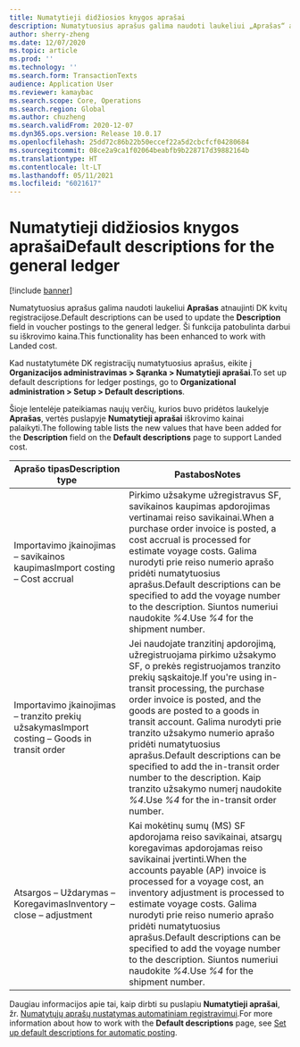 ```yaml
---
title: Numatytieji didžiosios knygos aprašai
description: Numatytuosius aprašus galima naudoti laukeliui „Aprašas“ atnaujinti DK kvitų registracijose.
author: sherry-zheng
ms.date: 12/07/2020
ms.topic: article
ms.prod: ''
ms.technology: ''
ms.search.form: TransactionTexts
audience: Application User
ms.reviewer: kamaybac
ms.search.scope: Core, Operations
ms.search.region: Global
ms.author: chuzheng
ms.search.validFrom: 2020-12-07
ms.dyn365.ops.version: Release 10.0.17
ms.openlocfilehash: 25dd72c86b22b50eccef22a5d2cbcfcf04280684
ms.sourcegitcommit: 08ce2a9ca1f02064beabfb9b228717d39882164b
ms.translationtype: HT
ms.contentlocale: lt-LT
ms.lasthandoff: 05/11/2021
ms.locfileid: "6021617"
---
```

# <a name="default-descriptions-for-the-general-ledger"></a><span data-ttu-id="ad4db-103">Numatytieji didžiosios knygos aprašai</span><span class="sxs-lookup"><span data-stu-id="ad4db-103">Default descriptions for the general ledger</span></span>

[!include [banner](../../includes/banner.md)]

<span data-ttu-id="ad4db-104">Numatytuosius aprašus galima naudoti laukeliui **Aprašas** atnaujinti DK kvitų registracijose.</span><span class="sxs-lookup"><span data-stu-id="ad4db-104">Default descriptions can be used to update the **Description** field in voucher postings to the general ledger.</span></span> <span data-ttu-id="ad4db-105">Ši funkcija patobulinta darbui su iškrovimo kaina.</span><span class="sxs-lookup"><span data-stu-id="ad4db-105">This functionality has been enhanced to work with Landed cost.</span></span>

<span data-ttu-id="ad4db-106">Kad nustatytumėte DK registracijų numatytuosius aprašus, eikite į **Organizacijos administravimas \> Sąranka \> Numatytieji aprašai**.</span><span class="sxs-lookup"><span data-stu-id="ad4db-106">To set up default descriptions for ledger postings, go to **Organizational administration \> Setup \> Default descriptions**.</span></span>

<span data-ttu-id="ad4db-107">Šioje lentelėje pateikiamas naujų verčių, kurios buvo pridėtos laukelyje **Aprašas**, vertės puslapyje **Numatytieji aprašai** iškrovimo kainai palaikyti.</span><span class="sxs-lookup"><span data-stu-id="ad4db-107">The following table lists the new values that have been added for the **Description** field on the **Default descriptions** page to support Landed cost.</span></span>

| <span data-ttu-id="ad4db-108">Aprašo tipas</span><span class="sxs-lookup"><span data-stu-id="ad4db-108">Description type</span></span> | <span data-ttu-id="ad4db-109">Pastabos</span><span class="sxs-lookup"><span data-stu-id="ad4db-109">Notes</span></span> |
|---|---|
| <span data-ttu-id="ad4db-110">Importavimo įkainojimas – savikainos kaupimas</span><span class="sxs-lookup"><span data-stu-id="ad4db-110">Import costing – Cost accrual</span></span> | <span data-ttu-id="ad4db-111">Pirkimo užsakyme užregistravus SF, savikainos kaupimas apdorojimas vertinamai reiso savikainai.</span><span class="sxs-lookup"><span data-stu-id="ad4db-111">When a purchase order invoice is posted, a cost accrual is processed for estimate voyage costs.</span></span> <span data-ttu-id="ad4db-112">Galima nurodyti prie reiso numerio aprašo pridėti numatytuosius aprašus.</span><span class="sxs-lookup"><span data-stu-id="ad4db-112">Default descriptions can be specified to add the voyage number to the description.</span></span> <span data-ttu-id="ad4db-113">Siuntos numeriui naudokite *%4*.</span><span class="sxs-lookup"><span data-stu-id="ad4db-113">Use *%4* for the shipment number.</span></span> |
| <span data-ttu-id="ad4db-114">Importavimo įkainojimas – tranzito prekių užsakymas</span><span class="sxs-lookup"><span data-stu-id="ad4db-114">Import costing – Goods in transit order</span></span> | <span data-ttu-id="ad4db-115">Jei naudojate tranzitinį apdorojimą, užregistruojama pirkimo užsakymo SF, o prekės registruojamos tranzito prekių sąskaitoje.</span><span class="sxs-lookup"><span data-stu-id="ad4db-115">If you're using in-transit processing, the purchase order invoice is posted, and the goods are posted to a goods in transit account.</span></span> <span data-ttu-id="ad4db-116">Galima nurodyti prie tranzito užsakymo numerio aprašo pridėti numatytuosius aprašus.</span><span class="sxs-lookup"><span data-stu-id="ad4db-116">Default descriptions can be specified to add the in-transit order number to the description.</span></span> <span data-ttu-id="ad4db-117">Kaip tranzito užsakymo numerį naudokite *%4*.</span><span class="sxs-lookup"><span data-stu-id="ad4db-117">Use *%4* for the in-transit order number.</span></span> |
| <span data-ttu-id="ad4db-118">Atsargos – Uždarymas – Koregavimas</span><span class="sxs-lookup"><span data-stu-id="ad4db-118">Inventory – close – adjustment</span></span> | <span data-ttu-id="ad4db-119">Kai mokėtinų sumų (MS) SF apdorojama reiso savikainai, atsargų koregavimas apdorojamas reiso savikainai įvertinti.</span><span class="sxs-lookup"><span data-stu-id="ad4db-119">When the accounts payable (AP) invoice is processed for a voyage cost, an inventory adjustment is processed to estimate voyage costs.</span></span> <span data-ttu-id="ad4db-120">Galima nurodyti prie reiso numerio aprašo pridėti numatytuosius aprašus.</span><span class="sxs-lookup"><span data-stu-id="ad4db-120">Default descriptions can be specified to add the voyage number to the description.</span></span> <span data-ttu-id="ad4db-121">Siuntos numeriui naudokite *%4*.</span><span class="sxs-lookup"><span data-stu-id="ad4db-121">Use *%4* for the shipment number.</span></span> |

<span data-ttu-id="ad4db-122">Daugiau informacijos apie tai, kaip dirbti su puslapiu **Numatytieji aprašai**, žr. [Numatytųjų aprašų nustatymas automatiniam registravimui](../../finance/general-ledger/set-up-default-descriptions-for-automatic-posting.md).</span><span class="sxs-lookup"><span data-stu-id="ad4db-122">For more information about how to work with the **Default descriptions** page, see [Set up default descriptions for automatic posting](../../finance/general-ledger/set-up-default-descriptions-for-automatic-posting.md).</span></span>
